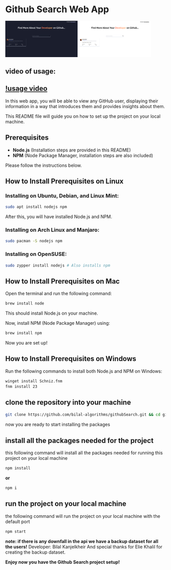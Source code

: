 # Github Search Web App

<p float="left">
    <img src="/dark-mode.png" width="45%" />
    <img src="/light-mode.png" width="45%" /> 
</p>

## video of usage:
[!usage video](./githubSearch.gif)
---

In this web app, you will be able to view any GitHub user, displaying their information in a way that introduces them and provides insights about them.  

This README file will guide you on how to set up the project on your local machine.  

## Prerequisites

- **Node.js** (Installation steps are provided in this README)
- **NPM** (Node Package Manager, installation steps are also included)

Please follow the instructions below.

## How to Install Prerequisites on Linux

### Installing on Ubuntu, Debian, and Linux Mint:
```bash
sudo apt install nodejs npm
```

After this, you will have installed Node.js and NPM.

### Installing on Arch Linux and Manjaro:
```bash
sudo pacman -S nodejs npm
```

### Installing on OpenSUSE:
```bash
sudo zypper install nodejs # Also installs npm
```

## How to Install Prerequisites on Mac

Open the terminal and run the following command:
```bash
brew install node
```

This should install Node.js on your machine.  

Now, install NPM (Node Package Manager) using:
```bash
brew install npm
```

Now you are set up!

## How to Install Prerequisites on Windows

Run the following commands to install both Node.js and NPM on Windows:
```bash
winget install Schniz.fnm
fnm install 23
```
## clone the repository into your machine

```bash
git clone https://github.com/bilal-algorithms/githubSearch.git && cd githubSearch

```
now you are ready to start installing the packages

## install all the packages needed for the project

this following command will install all the packages needed for running this project on your local machine

```bash
npm install
```
**or**
```bash
npm i
```
## run the project on your local machine

the following command will run the project on your local machine with the default port

```bash
npm start
```
**note: if there is any downfall in the api we have a backup dataset for all the users!**
Developer: Bilal Kanjelkheir
And special thanks for Elie Khalil for creating the backup dataset.

**Enjoy now you have the Github Search project setup!**
